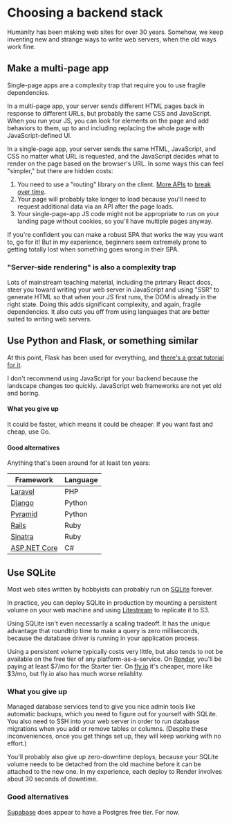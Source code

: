 # Choosing a backend stack

Humanity has been making web sites for over 30 years. Somehow, we keep inventing new and strange ways to write web servers, when the old ways work fine.

## Make a multi-page app

Single-page apps are a complexity trap that require you to use fragile dependencies.

In a multi-page app, your server sends different HTML pages back in response to different URLs, but probably the same CSS and JavaScript. When you run your JS, you can look for elements on the page and add behaviors to them, up to and including replacing the whole page with JavaScript-defined UI.

In a single-page app, your server sends the same HTML, JavaScript, and CSS no matter what URL is requested, and the JavaScript decides what to render on the page based on the browser's URL. In some ways this can feel "simpler," but there are hidden costs:

1. You need to use a "routing" library on the client. [More APIs](https://reactrouter.com/en/main/upgrading/v5) to [break over time](https://router.vuejs.org/guide/migration/).
2. Your page will probably take longer to load because you'll need to request additional data via an API after the page loads.
3. Your single-page-app JS code might not be appropriate to run on your landing page without cookies, so you'll have multiple pages anyway.

If you're confident you can make a robust SPA that works the way you want to, go for it! But in my experience, beginners seem extremely prone to getting totally lost when something goes wrong in their SPA.

### "Server-side rendering" is also a complexity trap

Lots of mainstream teaching material, including the primary React docs, steer you toward writing your web server in JavaScript and using "SSR" to generate HTML so that when your JS first runs, the DOM is already in the right state. Doing this adds significant complexity, and again, fragile dependencies. It also cuts you off from using languages that are better suited to writing web servers.

## Use Python and Flask, or something similar

At this point, Flask has been used for everything, and [there's a great tutorial for it](https://blog.miguelgrinberg.com/post/the-flask-mega-tutorial-part-i-hello-world).

I don't recommend using JavaScript for your backend because the landscape changes too quickly. JavaScript web frameworks are not yet old and boring.

#### What you give up

It could be faster, which means it could be cheaper. If you want fast and cheap, use Go.

#### Good alternatives

Anything that's been around for at least ten years:

| Framework                                                      | Language |
| -------------------------------------------------------------- | -------- |
| [Laravel](https://laravel.com/)                                | PHP      |
| [Django](https://www.djangoproject.com/)                       | Python   |
| [Pyramid](https://trypyramid.com/)                             | Python   |
| [Rails](https://rubyonrails.org/)                              | Ruby     |
| [Sinatra](https://sinatrarb.com/)                              | Ruby     |
| [ASP.NET Core](https://dotnet.microsoft.com/en-us/apps/aspnet) | C#       |

## Use SQLite

Most web sites written by hobbyists can probably run on [SQLite](https://sqlite.org/index.html) forever.

In practice, you can deploy SQLite in production by mounting a persistent volume on your web machine and using [Litestream](https://litestream.io/) to replicate it to S3.

Using SQLite isn't even necessarily a scaling tradeoff. It has the unique advantage that roundtrip time to make a query is zero milliseconds, because the database driver is running in your application process.

Using a persistent volume typically costs very little, but also tends to not be available on the free tier of any platform-as-a-service. On [Render](https://render.com), you'll be paying at least $7/mo for the Starter tier. On [fly.io](https://fly.io) it's cheaper, more like $3/mo, but fly.io also has much worse reliablity.

### What you give up

Managed database services tend to give you nice admin tools like automatic backups, which you need to figure out for yourself with SQLite. You also need to SSH into your web server in order to run database migrations when you add or remove tables or columns. (Despite these inconveniences, once you get things set up, they will keep working with no effort.)

You'll probably also give up zero-downtime deploys, because your SQLite volume needs to be detached from the old machine before it can be attached to the new one. In my experience, each deploy to Render involves about 30 seconds of downtime.

### Good alternatives

[Supabase](https://supabase.com/) does appear to have a Postgres free tier. For now.
